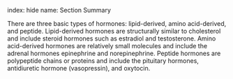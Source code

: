 index: hide
name: Section Summary

There are three basic types of hormones: lipid-derived, amino acid-derived, and peptide. Lipid-derived hormones are structurally similar to cholesterol and include steroid hormones such as estradiol and testosterone. Amino acid-derived hormones are relatively small molecules and include the adrenal hormones epinephrine and norepinephrine. Peptide hormones are polypeptide chains or proteins and include the pituitary hormones, antidiuretic hormone (vasopressin), and oxytocin.
